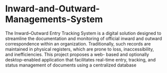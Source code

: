# Inward-and-Outward-Managements-System
The Inward–Outward Entry Tracking System is a digital solution designed to streamline 
the documentation and monitoring of official inward and outward correspondence 
within an organization. Traditionally, such records are maintained in physical registers, 
which are prone to loss, inaccessibility, and inefficiencies. This project proposes a web-
based and optionally desktop-enabled application that facilitates real-time entry, 
tracking, and status management of documents using a centralized database
